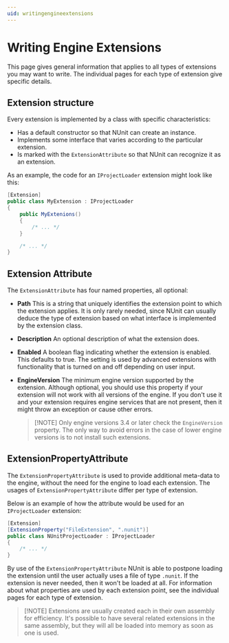 ```yaml
---
uid: writingengineextensions
---
```


# Writing Engine Extensions

This page gives general information that applies to all types of extensions you may want to write. The individual pages
for each type of extension give specific details.

## Extension structure

Every extension is implemented by a class with specific characteristics:

* Has a default constructor so that NUnit can create an instance.
* Implements some interface that varies according to the particular extension.
* Is marked with the `ExtensionAttribute` so that NUnit can recognize it as an extension.

As an example, the code for an `IProjectLoader` extension might look like this:

```csharp
[Extension]
public class MyExtension : IProjectLoader
{
    public MyExtenions()
    {
        /* ... */
    }

    /* ... */
}
```

## Extension Attribute

The `ExtensionAttribute` has four named properties, all optional:

* **Path** This is a string that uniquely identifies the extension point to which the extension applies. It is only
  rarely needed, since NUnit can usually deduce the type of extension based on what interface is implemented by the
  extension class.

* **Description** An optional description of what the extension does.

* **Enabled** A boolean flag indicating whether the extension is enabled. This defaults to true. The setting is used by
  advanced extensions with functionality that is turned on and off depending on user input.

* **EngineVersion** The minimum engine version supported by the extension. Although optional, you should use this
  property if your extension will not work with all versions of the engine. If you don't use it and your extension
  requires engine services that are not present, then it might throw an exception or cause other errors.

    > [!NOTE] Only engine versions 3.4 or later check the `EngineVersion` property. The only way to avoid errors in the
    > case of lower engine versions is to not install such extensions.

## ExtensionPropertyAttribute

The `ExtensionPropertyAttribute` is used to provide additional meta-data to the engine, without the need for the engine
to load each extension. The usages of `ExtensionPropertyAttribute` differ per type of extension.

Below is an example of how the attribute would be used for an `IProjectLoader` extension:

```csharp
[Extension]
[ExtensionProperty("FileExtension", ".nunit")]
public class NUnitProjectLoader : IProjectLoader
{
    /* ... */
}
```

By use of the `ExtensionPropertyAttribute` NUnit is able to postpone loading the extension until the user actually uses
a file of type `.nunit`. If the extension is never needed, then it won't be loaded at all. For information about what
properties are used by each extension point, see the individual pages for each type of extension.

> [!NOTE] Extensions are usually created each in their own assembly for efficiency. It's possible to have several
> related extensions in the same assembly, but they will all be loaded into memory as soon as one is used.

